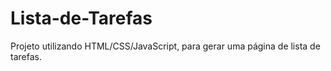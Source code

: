 # Lista-de-Tarefas
Projeto utilizando HTML/CSS/JavaScript, para gerar uma página de lista de tarefas.
